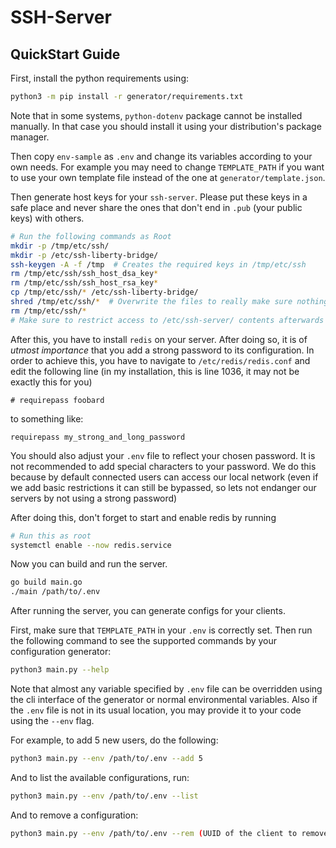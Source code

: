 # SSH-Server

## QuickStart Guide

First, install the python requirements using:

```bash
python3 -m pip install -r generator/requirements.txt
```

Note that in some systems, `python-dotenv` package cannot be installed manually. In that
case you should install it using your distribution's package manager.

Then copy `env-sample` as `.env` and change its variables according to your
own needs. For example you may need to change `TEMPLATE_PATH` if you want to
use your own template file instead of the one at `generator/template.json`.

Then generate host keys for your `ssh-server`. Please put these keys in a safe
place and never share the ones that don't end in `.pub` (your public keys) with others.

```bash
# Run the following commands as Root
mkdir -p /tmp/etc/ssh/
mkdir -p /etc/ssh-liberty-bridge/
ssh-keygen -A -f /tmp  # Creates the required keys in /tmp/etc/ssh
rm /tmp/etc/ssh/ssh_host_dsa_key*
rm /tmp/etc/ssh/ssh_host_rsa_key*
cp /tmp/etc/ssh/* /etc/ssh-liberty-bridge/
shred /tmp/etc/ssh/*  # Overwrite the files to really make sure nothing gets left behind
rm /tmp/etc/ssh/*
# Make sure to restrict access to /etc/ssh-server/ contents afterwards
```

After this, you have to install `redis` on your server. After doing so, it is of *utmost importance*
that you add a strong password to its configuration. In order to achieve this, you have to
navigate to `/etc/redis/redis.conf` and edit the following line
(in my installation, this is line 1036, it may not be exactly this for you)

```
# requirepass foobard
```

to something like:

```
requirepass my_strong_and_long_password
```

You should also adjust your `.env` file to reflect your chosen password. It is not recommended to
add special characters to your password. We do this because by default connected users can access
our local network (even if we add basic restrictions it can still be bypassed,
so lets not endanger our servers by not using a strong password)

After doing this, don't forget to start and enable redis by running

```bash
# Run this as root
systemctl enable --now redis.service
```

Now you can build and run the server.

```bash
go build main.go
./main /path/to/.env
```

After running the server, you can generate configs for your clients.

First, make sure that `TEMPLATE_PATH` in your `.env` is correctly set.
Then run the following command to see the supported commands by your configuration generator:

```bash
python3 main.py --help
```

Note that almost any variable specified by `.env` file can be overridden using the cli interface
of the generator or normal environmental variables. Also if the `.env` file is not in its usual
location, you may provide it to your code using the `--env` flag.

For example, to add 5 new users, do the following:

```bash
python3 main.py --env /path/to/.env --add 5
```

And to list the available configurations, run:

```bash
python3 main.py --env /path/to/.env --list
```

And to remove a configuration:

```bash
python3 main.py --env /path/to/.env --rem (UUID of the client to remove from above)
```
